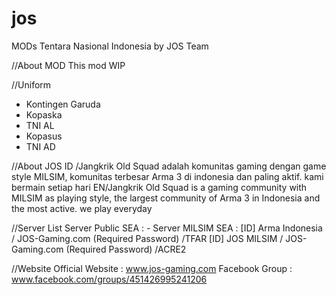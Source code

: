 # jos
MODs Tentara Nasional Indonesia by JOS Team

//About MOD
This mod WIP

//Uniform
- Kontingen Garuda
- Kopaska
- TNI AL
- Kopasus
- TNI AD

//About JOS
ID /Jangkrik Old Squad adalah komunitas gaming dengan game style MILSIM, komunitas terbesar Arma 3 di indonesia dan paling aktif. kami bermain setiap hari
EN/Jangkrik Old Squad is a gaming community with MILSIM as playing style, the largest community of Arma 3 in Indonesia and the most active. we play everyday

//Server List
Server Public SEA : -
Server MILSIM SEA : [ID] Arma Indonesia / JOS-Gaming.com (Required Password) /TFAR
                    [ID] JOS MILSIM / JOS-Gaming.com (Required Password) /ACRE2

//Website
Official Website  : www.jos-gaming.com
Facebook Group    : www.facebook.com/groups/451426995241206
